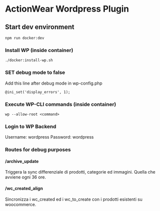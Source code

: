 # ActionWear Wordpress Plugin

## Start dev environment

```console
npm run docker:dev
```

### Install WP (inside container)

```console
./docker:install-wp.sh
```

### SET debug mode to false

Add this line after debug mode in wp-config.php

```console
@ini_set('display_errors', 1);
```

### Execute WP-CLI commands (inside container)

```console
wp --allow-root <command>
```

### Login to WP Backend

Username: wordpress
Password: wordpress

### Routes for debug purposes

#### /archive_update

Triggera la sync differenziale di prodotti, categorie ed immagini. Quella che avviene ogni 36 ore.

#### /wc_created_align

Sincronizza i wc_created ed i wc_to_create con i prodotti esistenti su woocommerce.